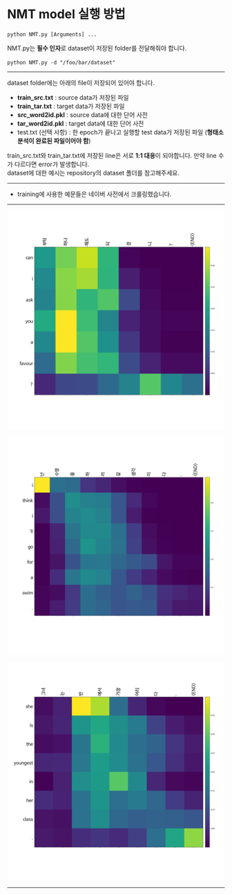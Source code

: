 # NMT model 실행 방법

`python NMT.py [Arguments] ...`

NMT.py는 **필수 인자**로 dataset이 저장된 folder를 전달해줘야 합니다.

`python NMT.py -d "/foo/bar/dataset"`

---

dataset folder에는 아래의 file이 저장되어 있어야 합니다.

- **train_src.txt** : source data가 저장된 파일
- **train_tar.txt** : target data가 저장된 파일
- **src_word2id.pkl** : source data에 대한 단어 사전
- **tar_word2id.pkl** : target data에 대한 단어 사전
- test.txt (선택 사항) : 한 epoch가 끝나고 실행할 test data가 저장된 파일 (**형태소 분석이 완료된 파일이어야 함**)

train_src.txt와 train_tar.txt에 저장된 line은 서로 **1:1 대응**이 되야합니다. 만약 line 수가 다르다면 error가 발생합니다.  
dataset에 대한 예시는 repository의 dataset 폴더를 참고해주세요.  

---

- training에 사용한 예문들은 네이버 사전에서 크롤링했습니다.

---

![Image1](./result/부탁_하나_해도_되겠니.png)

![Image2](./result/난_수영을_하러_갈_생각이다.png)

![Image3](./result/그녀는_반에서_가장_어리다.png)

---